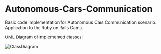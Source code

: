 # Autonomous-Cars-Communication
Basic code implementation for Autonomous Cars Communication scenario. Application to the Ruby on Rails Camp.

UML Diagram of implemented classes:

![ClassDiagram](https://user-images.githubusercontent.com/100703052/156752137-8097fe77-bf52-41f3-97de-95373e9b46fd.png)
